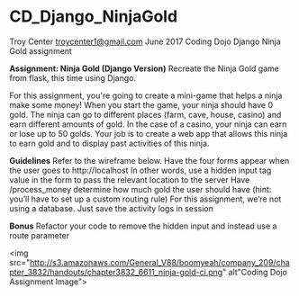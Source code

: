 # CD_Django_NinjaGold
Troy Center troycenter1@gmail.com June 2017
Coding Dojo Django Ninja Gold assignment

<strong>Assignment: Ninja Gold (Django Version)</strong>
Recreate the Ninja Gold game from flask, this time using Django.

For this assignment, you're going to create a mini-game that helps a ninja make some money! When you start the game, your ninja should have 0 gold. The ninja can go to different places (farm, cave, house, casino) and earn different amounts of gold. In the case of a casino, your ninja can earn or lose up to 50 golds. Your job is to create a web app that allows this ninja to earn gold and to display past activities of this ninja.

<strong>Guidelines</strong>
Refer to the wireframe below.
Have the four forms appear when the user goes to http://localhost
In other words, use a hidden input tag value in the form to pass the relevant location to the server
Have /process_money determine how much gold the user should have (hint: you’ll have to set up a custom routing rule)
For this assignment, we’re not using a database. Just save the activity logs in session

<strong>Bonus</strong>
Refactor your code to remove the hidden input and instead use a route parameter

<img src="http://s3.amazonaws.com/General_V88/boomyeah/company_209/chapter_3832/handouts/chapter3832_6611_ninja-gold-ci.png" alt"Coding Dojo Assignment Image">
